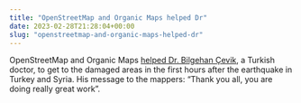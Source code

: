 ```yaml
---
title: "OpenStreetMap and Organic Maps helped Dr"
date: 2023-02-28T21:28:04+00:00
slug: "openstreetmap-and-organic-maps-helped-dr"
---
```


OpenStreetMap and Organic Maps [helped Dr. Bilgehan Çevik](https://www.openstreetmap.org/user/pedrito1414/diary/401061), a Turkish doctor, to get to the damaged areas in the first hours after the earthquake in Turkey and Syria. His message to the mappers: “Thank you all, you are doing really great work”.
